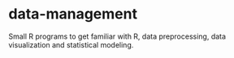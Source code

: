 # data-management

Small R programs to get familiar with R, data preprocessing, data visualization and statistical modeling.
